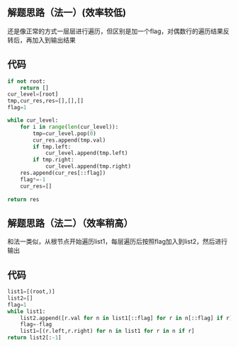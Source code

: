 ## 解题思路（法一）(效率较低)
还是像正常的方式一层层进行遍历，但区别是加一个flag，对偶数行的遍历结果反转后，再加入到输出结果

## 代码
```python
if not root:
	return []
cur_level=[root]
tmp,cur_res,res=[],[],[]
flag=1

while cur_level:
	for i in range(len(cur_level)):
		tmp=cur_level.pop(0)
		cur_res.append(tmp.val)
		if tmp.left:
			cur_level.append(tmp.left)
		if tmp.right:
			cur_level.append(tmp.right)
	res.append(cur_res[::flag])
	flag*=-1
	cur_res=[]
	
return res
```


## 解题思路（法二）（效率稍高）
和法一类似，从根节点开始遍历list1，每层遍历后按照flag加入到list2，然后进行输出

## 代码
```python
list1=[(root,)]
list2=[]
flag=1
while list1:
	list2.append([r.val for n in list1[::flag] for r in n[::flag] if r])
	flag=-flag
	list1=[(r.left,r.right) for n in list1 for r in n if r]
return list2[:-1]
```